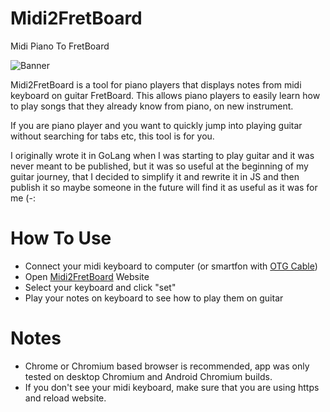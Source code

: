 # Midi2FretBoard
Midi Piano To FretBoard

![Banner](https://i.imgur.com/y8fz91y.png)

Midi2FretBoard is a tool for piano players that displays notes from midi keyboard on guitar FretBoard. This allows piano players to easily learn how to play songs that they already know from piano, on new instrument.

If you are piano player and you want to quickly jump into playing guitar without searching for tabs etc, this tool is for you.

I originally wrote it in GoLang when I was starting to play guitar and it was never meant to be published, but it was so useful at the beginning of my guitar journey, that I decided to simplify it and rewrite it in JS and then publish it so maybe someone in the future will find it as useful as it was for me (-: 

# How To Use
- Connect your midi keyboard to computer (or smartfon with [OTG Cable](https://www.google.com/search?q=otg%20image))
- Open [Midi2FretBoard](https://polymeilex.github.io/Midi2FretBoard/) Website
- Select your keyboard and click "set"
- Play your notes on keyboard to see how to play them on guitar

# Notes
- Chrome or Chromium based browser is recommended, app was only tested on desktop Chromium and Android Chromium builds.
- If you don't see your midi keyboard, make sure that you are using https and reload website.
